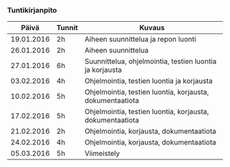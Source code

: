 ### Tuntikirjanpito
Päivä | Tunnit | Kuvaus
--------------- | ----- | ------
19.01.2016 | 2h | Aiheen suunnittelua ja repon luonti
26.01.2016 | 2h | Aiheen suunnittelua
27.01.2016 | 6h | Suunnittelua, ohjelmointia, testien luontia ja korjausta
03.02.2016 | 4h | Ohjelmointia, testien luontia ja korjausta
10.02.2016 | 5h | Ohjelmointia, testien luontia, korjausta, dokumentaatiota
17.02.2016 | 5h | Ohjelmointia, testien luontia, korjausta, dokumentaatiota
21.02.2016 | 2h | Ohjelmointia, korjausta, dokumentaatiota
24.02.2016 | 4h | Ohjelmointia, korjausta, dokumentaatiota
05.03.2016 | 5h | Viimeistely


